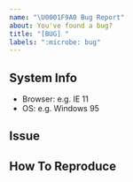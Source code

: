 ```yaml
---
name: "\U0001F9A0 Bug Report"
about: You've found a bug?
title: "[BUG] "
labels: ":microbe: bug"
---
```


<!--
    Thanks for finding and submitting an issue.
-->

## System Info
 - Browser: e.g. IE 11
 - OS: e.g. Windows 95


## Issue
<!-- A clear and concise description of what the bug is. -->

## How To Reproduce
<!-- Steps to reproduce the behavior -->

<!-- Thanks! 🤠 -->
